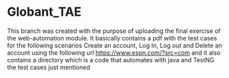 # Globant_TAE
This branch was created with the purpose of uploading the final exercise of the web-automation module. It basically contains a pdf with the test cases for the following scenarios Create an account, Log In, Log out and Delete an account using the following url https://www.espn.com/?src=com and it also contains a directory which is a code that automates with java and TestNG the test cases just mentioned

